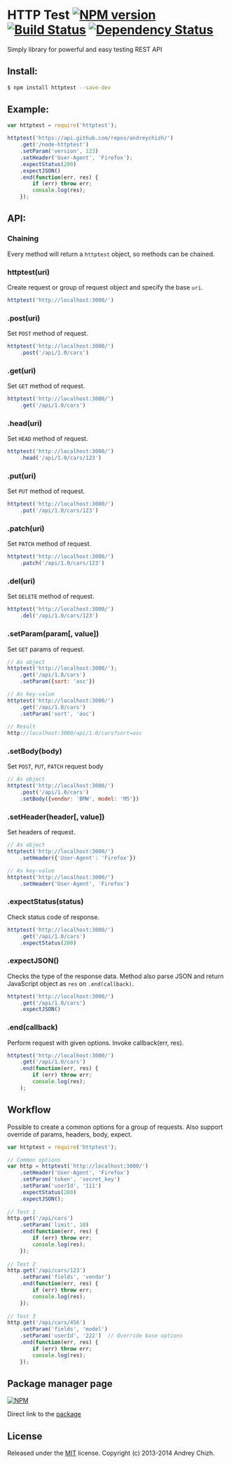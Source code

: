 # HTTP Test [![NPM version][npm-image]][npm-url] [![Build Status][travis-image]][travis-url] [![Dependency Status][david-image]][david-url]

[npm-url]: https://npmjs.org/package/httptest
[npm-image]: http://img.shields.io/npm/v/httptest.svg

[travis-url]: https://travis-ci.org/andreychizh/node-httptest
[travis-image]: https://travis-ci.org/andreychizh/node-httptest.svg?branch=master

[david-url]: https://david-dm.org/andreychizh/node-httptest
[david-image]: https://david-dm.org/andreychizh/node-httptest.svg?theme=shields.io

Simply library for powerful and easy testing REST API

## Install:
```bash
$ npm install httptest --save-dev
```

## Example:
```js
var httptest = require('httptest');

httptest('https://api.github.com/repos/andreychizh/')
    .get('/node-httptest')
    .setParam('version', 123)
    .setHeader('User-Agent', 'Firefox');
    .expectStatus(200)
    .expectJSON()
    .end(function(err, res) {
        if (err) throw err;
        console.log(res);
    });
```
## API:

### Chaining

Every method will return a `httptest` object, so methods can be chained.

### httptest(uri)

Create request or group of request object and specify the base `uri`.

```js
httptest('http://localhost:3000/')
```

### .post(uri)

Set `POST` method of request.

```js
httptest('http://localhost:3000/')
    .post('/api/1.0/cars')
```

### .get(uri)

Set `GET` method of request.

```js
httptest('http://localhost:3000/')
    .get('/api/1.0/cars')
```

### .head(uri)

Set `HEAD` method of request.

```js
httptest('http://localhost:3000/')
    .head('/api/1.0/cars/123')
```

### .put(uri)

Set `PUT` method of request.

```js
httptest('http://localhost:3000/')
    .put('/api/1.0/cars/123')
```

### .patch(uri)

Set `PATCH` method of request.

```js
httptest('http://localhost:3000/')
    .patch('/api/1.0/cars/123')
```

### .del(uri)

Set `DELETE` method of request.

```js
httptest('http://localhost:3000/')
    .del('/api/1.0/cars/123')
```

### .setParam(param[, value])

Set `GET` params of request. 

```js
// As object
httptest('http://localhost:3000/');
    .get('/api/1.0/cars')
    .setParam({sort: 'asc'})

// As key-value
httptest('http://localhost:3000/')
    .get('/api/1.0/cars')
    .setParam('sort', 'asc')
    
// Result
http://localhost:3000/api/1.0/cars?sort=asc
```

### .setBody(body)

Set `POST`, `PUT`, `PATCH` request body

```js
// As object
httptest('http://localhost:3000/')
    .post('/api/1.0/cars')
    .setBody({vendor: 'BMW', model: 'M5'})
```

### .setHeader(header[, value])

Set headers of request.

```js
// As object
httptest('http://localhost:3000/')
    .setHeader({'User-Agent': 'Firefox'})

// As key-value
httptest('http://localhost:3000/')
    .setHeader('User-Agent', 'Firefox')
```

### .expectStatus(status)

Check status code of response.

```js
httptest('http://localhost:3000/')
    .get('/api/1.0/cars')
    .expectStatus(200)
```

### .expectJSON()

Checks the type of the response data. Method also parse JSON and return JavaScript object as `res` on `.end(callback)`.

```js
httptest('http://localhost:3000/')
    .get('/api/1.0/cars')
    .expectJSON()
```

### .end(callback)

Perform request with given options. Invoke callback(err, res).

```js
httptest('http://localhost:3000/')
    .get('/api/1.0/cars')
    .end(function(err, res) {
        if (err) throw err;
        console.log(res);
    );
```

## Workflow

Possible to create a common options for a group of requests. Also support override of params, headers, body, expect.

```js
var httptest = require('httptest');

// Common options
var http = httptest('http://localhost:3000/')
    .setHeader('User-Agent', 'Firefox')
    .setParam('token', 'secret_key')
    .setParam('userId', '111')
    .expectStatus(200)
    .expectJSON();
    
// Test 1
http.get('/api/cars')
    .setParam('limit', 10)
    .end(function(err, res) {
        if (err) throw err;
        console.log(res);
    });
    
// Test 2
http.get('/api/cars/123')
    .setParam('fields', 'vendor')
    .end(function(err, res) {
        if (err) throw err;
        console.log(res);
    });
    
// Test 3
http.get('/api/cars/456')
    .setParam('fields', 'model')
    .setParam('userId', '222')  // Override base options
    .end(function(err, res) {
        if (err) throw err;
        console.log(res);
    });
```

## Package manager page

[![NPM](https://nodei.co/npm/httptest.png?downloads=true)](https://nodei.co/npm/httptest/)

Direct link to the [package]

[package]: https://npmjs.org/package/httptest

## License

Released under the [MIT] license. Copyright (c) 2013-2014 Andrey Chizh.

[MIT]: https://raw.github.com/andreychizh/node-httptest/master/LICENSE.md

